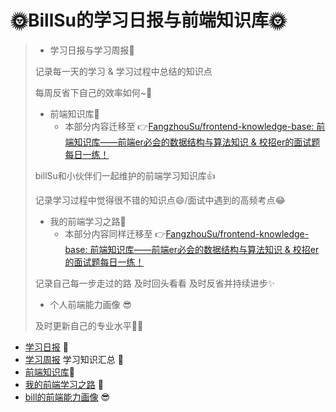 # 🌞BillSu的学习日报与前端知识库🌞

> - 学习日报与学习周报🧐
>
> 记录每一天的学习 & 学习过程中总结的知识点
>
> 每周反省下自己的效率如何~🤔
>
> - 前端知识库🎨
>   - 本部分内容迁移至 👉[FangzhouSu/frontend-knowledge-base: 前端知识库——前端er必会的数据结构与算法知识 & 校招er的面试题每日一练！ ](https://github.com/FangzhouSu/frontend-knowledge-base)
>
> billSu和小伙伴们一起维护的前端学习知识库👍
>
> 记录学习过程中觉得很不错的知识点😄/面试中遇到的高频考点😂
>
> - 我的前端学习之路🎉
>   - 本部分内容同样迁移至 👉[FangzhouSu/frontend-knowledge-base: 前端知识库——前端er必会的数据结构与算法知识 & 校招er的面试题每日一练！ ](https://github.com/FangzhouSu/frontend-knowledge-base)
>
> 记录自己每一步走过的路 及时回头看看 及时反省并持续进步✨
>
> - 个人前端能力画像 😎
>
> 及时更新自己的专业水平🧑‍🎓

- [学习日报](Diary) 🧐
- [学习周报](Diary) 学习知识汇总 🤔
- [前端知识库](前端知识库)🎨
- [我的前端学习之路](我的前端学习之路.md) 🎉
- [bill的前端能力画像](个人前端能力画像.md) 😎

